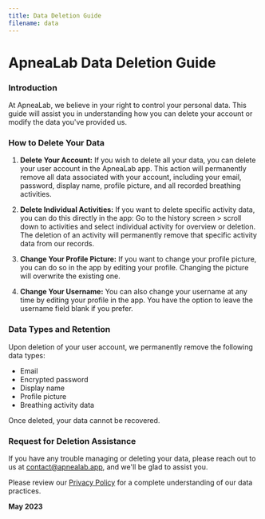 ```yaml
---
title: Data Deletion Guide
filename: data
--- 
```


# ApneaLab Data Deletion Guide

### Introduction

At ApneaLab, we believe in your right to control your personal data. 
This guide will assist you in understanding how you can delete your account or modify the data you've provided us.

### How to Delete Your Data
1. **Delete Your Account:** If you wish to delete all your data, you can delete your user account in the ApneaLab app. 
This action will permanently remove all data associated with your account, including your email, password, display name, 
profile picture, and all recorded breathing activities.

2. **Delete Individual Activities:** If you want to delete specific activity data, you can do this directly in the app: 
Go to the history screen > scroll down to activities and select individual activity for overview or deletion. 
The deletion of an activity will permanently remove that specific activity data from our records.

3. **Change Your Profile Picture:** If you want to change your profile picture, you can do so in the app by editing your profile. 
Changing the picture will overwrite the existing one.

4. **Change Your Username:** You can also change your username at any time by editing your profile in the app. 
You have the option to leave the username field blank if you prefer.

### Data Types and Retention
Upon deletion of your user account, we permanently remove the following data types:

* Email
* Encrypted password
* Display name
* Profile picture
* Breathing activity data

Once deleted, your data cannot be recovered. 

### Request for Deletion Assistance
If you have any trouble managing or deleting your data, please reach out to us at contact@apnealab.app, 
and we'll be glad to assist you.

Please review our [Privacy Policy](https://poexte.github.io/apnealab-privacy/policy) for a complete understanding of our data practices.

**May 2023**
